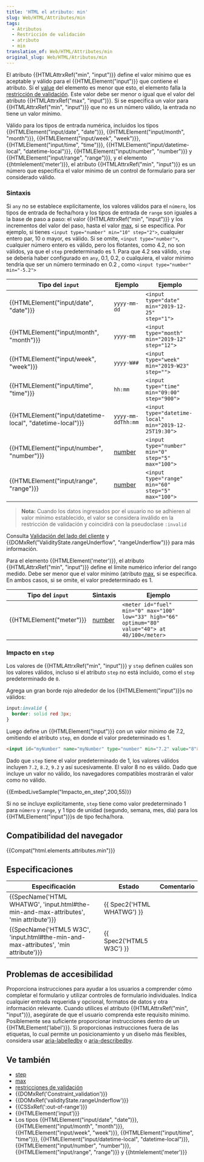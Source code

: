 ```yaml
---
title: 'HTML el atributo: min'
slug: Web/HTML/Attributes/min
tags:
  - Atributos
  - Restricción de validación
  - atributo
  - min
translation_of: Web/HTML/Attributes/min
original_slug: Web/HTML/Atributos/min
---
```

El atributo {{HTMLAttrxRef("min", "input")}} define el valor mínimo que es aceptable y válido para el {{HTMLElement("input")}} que contiene el atributo. Si el [value](/es/docs/Web/HTML/Element/input#attr-value) del elemento es menor que esto, el elemento falla la [restricción de validación](/es/docs/Web/Guide/HTML/HTML5/Constraint_validation). Este valor debe ser menor o igual que el valor del atributo {{HTMLAttrxRef("max", "input")}}. Si se especifica un valor para {{HTMLAttrxRef("min", "input")}} que no es un número válido, la entrada no tiene un valor mínimo.

Válido para los tipos de entrada numérica, incluidos los tipos {{HTMLElement("input/date", "date")}}, {{HTMLElement("input/month", "month")}}, {{HTMLElement("input/week", "week")}}, {{HTMLElement("input/time", "time")}}, {{HTMLElement("input/datetime-local", "datetime-local")}}, {{HTMLElement("input/number", "number")}} y {{HTMLElement("input/range", "range")}}, y el elemento {{htmlelement('meter')}}, el atributo {{HTMLAttrxRef("min", "input")}} es un número que especifica el valor mínimo de un control de formulario para ser considerado válido.

### Sintaxis

Si `any` no se establece explícitamente, los valores válidos para el `número`, los tipos de entrada de fecha/hora y los tipos de entrada de `range` son iguales a la base de paso a paso: el valor {{HTMLAttrxRef("min", "input")}} y los incrementos del valor del paso, hasta el valor [max](/es/docs/Web/HTML/Attributes/max), si se especifica. Por ejemplo, si tienes `<input type="number" min="10" step="2">`, cualquier entero par, 10 o mayor, es válido. Si se omite, `<input type="number">`, cualquier número entero es válido, pero los flotantes, como 4.2, no son válidos, ya que el `step` predeterminado es 1. Para que 4.2 sea válido, `step` se debería haber configurado en `any`, 0.1, 0.2, o cualquiera, el valor mínimo tendría que ser un número terminado en 0.2 , como `<input type="number" min="-5.2">`

| Tipo del `input`                                                             | Ejemplo                                     | Ejemplo                                                                                    |
| ---------------------------------------------------------------------------- | ------------------------------------------- | ------------------------------------------------------------------------------------------ |
| {{HTMLElement("input/date", "date")}}                             | <code class="brush: html">yyyy-mm-dd</code> | <code class="brush: html">&#x3C;input type="date" min="2019-12-25" step="1"></code>        |
| {{HTMLElement("input/month", "month")}}                         | <code class="brush: html">yyyy-mm</code>    | <code class="brush: html">&#x3C;input type="month" min="2019-12" step="12"></code>         |
| {{HTMLElement("input/week", "week")}}                             | <code class="brush: html">yyyy-W##</code>   | <code class="brush: html">&#x3C;input type="week" min="2019-W23" step=""></code>           |
| {{HTMLElement("input/time", "time")}}                             | <code class="brush: html">hh:mm</code>      | <code class="brush: html">&#x3C;input type="time" min="09:00" step="900"></code>           |
| {{HTMLElement("input/datetime-local", "datetime-local")}} | `yyyy-mm-ddThh:mm`                          | <code class="brush: html">&#x3C;input type="datetime-local" min="2019-12-25T19:30"></code> |
| {{HTMLElement("input/number", "number")}}                     | [number](/es/docs/Web/CSS/number)           | <code class="brush: html">&#x3C;input type="number" min="0" step="5" max="100"></code>     |
| {{HTMLElement("input/range", "range")}}                         | [number](/es/docs/Web/CSS/number)           | <code class="brush: html">&#x3C;input type="range" min="60" step="5" max="100"></code>     |

> **Nota:** Cuando los datos ingresados por el usuario no se adhieren al valor mínimo establecido, el valor se considera inválido en la restricción de validación y coincidirá con la pseudoclase `:invalid`

Consulta [Validación del lado del cliente](/es/docs/Web/Guide/HTML/HTML5/Constraint_validation) y {{DOMxRef("ValidityState.rangeUnderflow", "rangeUnderflow")}} para más información.

Para el elemento {{HTMLElement('meter')}}, el atributo {{HTMLAttrxRef("min", "input")}} define el límite numérico inferior del rango medido. Debe ser menor que el valor mínimo (atributo [max](/es/docs/Web/HTML/Attributes/max), si se especifica. En ambos casos, si se omite, el valor predeterminado es 1.

| Tipo del `input`                 | Sintaxis                          | Ejemplo                                                                                            |
| -------------------------------- | --------------------------------- | -------------------------------------------------------------------------------------------------- |
| {{HTMLElement("meter")}} | [number](/es/docs/Web/CSS/number) | `<meter id="fuel" min="0" max="100" low="33" high="66" optimum="80" value="40"> at 40/100</meter>` |

### Impacto en `step`

Los valores de {{HTMLAttrxRef("min", "input")}} y `step` definen cuáles son los valores válidos, incluso si el atributo `step` no está incluido, como el `step` predeterminado de `0`.

Agrega un gran borde rojo alrededor de los {{HTMLElement("input")}}s no válidos:

```css
input:invalid {
  border: solid red 3px;
}
```

Luego define un {{HTMLElement("input")}} con un valor mínimo de 7.2, omitiendo el atributo `step`, en donde el valor predeterminado es 1.

```html
<input id="myNumber" name="myNumber" type="number" min="7.2" value="8">
```

Dado que `step` tiene el valor predeterminado de 1, los valores válidos incluyen `7.2`, `8.2`, `9.2` y así sucesivamente. El valor 8 no es válido. Dado que incluye un valor no válido, los navegadores compatibles mostrarán el valor como no válido.

{{EmbedLiveSample("Impacto_en_step",200,55)}}

Si no se incluye explícitamente, `step` tiene como valor predeterminado 1 para `número` y `range`, y 1 tipo de unidad (segundo, semana, mes, día) para los {{HTMLElement("input")}}s de tipo fecha/hora.

## Compatibilidad del navegador

{{Compat("html.elements.attributes.min")}}

## Especificaciones

| Especificación                                                                                                   | Estado                               | Comentario |
| ---------------------------------------------------------------------------------------------------------------- | ------------------------------------ | ---------- |
| {{SpecName('HTML WHATWG', 'input.html#the-min-and-max-attributes', 'min attribute')}} | {{ Spec2('HTML WHATWG') }} |            |
| {{SpecName('HTML5 W3C', 'input.html#the-min-and-max-attributes', 'min attribute')}} | {{ Spec2('HTML5 W3C') }}     |            |

## Problemas de accesibilidad

Proporciona instrucciones para ayudar a los usuarios a comprender cómo completar el formulario y utilizar controles de formulario individuales. Indica cualquier entrada requerida y opcional, formatos de datos y otra información relevante. Cuando utilices el atributo {{HTMLAttrxRef("min", "input")}}, asegúrate de que el usuario comprenda este requisito mínimo. Posiblemente sea suficiente proporcionar instrucciones dentro de un {{HTMLElement('label')}}. Si proporcionas instrucciones fuera de las etiquetas, lo cual permite un posicionamiento y un diseño más flexibles, considera usar [aria-labelledby](/es/docs/Web/Accessibility/ARIA/ARIA_Techniques/Using_the_aria-labelledby_attribute) o [aria-describedby](/es/docs/Web/Accessibility/ARIA/ARIA_Techniques/Using_the_aria-descriptionsby_attribute).

## Ve también

- [step](/es/docs/Web/HTML/Attributes/step)
- [max](/es/docs/Web/HTML/Attributes/max)
- [restricciones de validación](/es/docs/Web/Guide/HTML/HTML5/Constraint_validation)
- {{DOMxRef('Constraint_validation')}}
- {{DOMxRef('validityState.rangeUnderflow')}}
- {{CSSxRef(':out-of-range')}}
- {{HTMLElement('input')}}
- Los tipos {{HTMLElement("input/date", "date")}}, {{HTMLElement("input/month", "month")}}, {{HTMLElement("input/week", "week")}}, {{HTMLElement("input/time", "time")}}, {{HTMLElement("input/datetime-local", "datetime-local")}}, {{HTMLElement("input/number", "number")}}, {{HTMLElement("input/range", "range")}} y {{htmlelement('meter')}}
